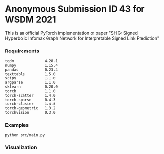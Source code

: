 Anonymous Submission ID 43 for WSDM 2021
============================================
This is an official PyTorch implementation of paper "SHIG: Signed Hyperbolic Infomax Graph Network for Interpretable Signed Link Prediction"
### Requirements

```
tqdm              4.28.1
numpy             1.15.4
pandas            0.23.4
texttable         1.5.0
scipy             1.1.0
argparse          1.1.0
sklearn           0.20.0
torch             1.1.0
torch-scatter     1.4.0
torch-sparse      0.4.3
torch-cluster     1.4.5
torch-geometric   1.3.2
torchvision       0.3.0
```


### Examples

```
python src/main.py
```

### Visualization

<div id="observablehq-4c80bb1e"></div>
<script type="module">
import {Runtime, Inspector} from "https://cdn.jsdelivr.net/npm/@observablehq/runtime@4/dist/runtime.js";
import define from "https://api.observablehq.com/@yadanluo/mobile-patent-suits.js?v=3";
const inspect = Inspector.into("#observablehq-4c80bb1e");
(new Runtime).module(define, name => name === "chart" ? inspect() : undefined);
</script>